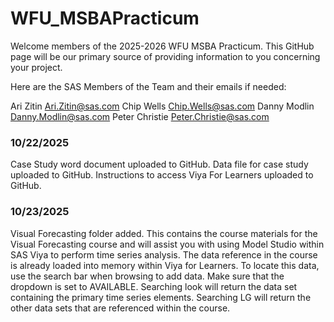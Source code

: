 # WFU_MSBAPracticum

Welcome members of the 2025-2026 WFU MSBA Practicum. This GitHub page will be our primary source of providing information to you concerning your project.

Here are the SAS Members of the Team and their emails if needed:

Ari Zitin       Ari.Zitin@sas.com 
Chip Wells      Chip.Wells@sas.com
Danny Modlin    Danny.Modlin@sas.com
Peter Christie  Peter.Christie@sas.com

### 10/22/2025
Case Study word document uploaded to GitHub.
Data file for case study uploaded to GitHub.
Instructions to access Viya For Learners uploaded to GitHub.

### 10/23/2025
Visual Forecasting folder added. This contains the course materials for the Visual Forecasting course and will assist you with using Model Studio within SAS Viya to perform time series analysis. The data reference in the course is already loaded into memory within Viya for Learners. To locate this data, use the search bar when browsing to add data. Make sure that the dropdown is set to AVAILABLE. Searching look will return the data set containing the primary time series elements. Searching LG will return the other data sets that are referenced within the course.

